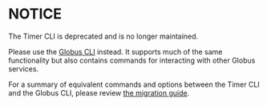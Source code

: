 # NOTICE

The Timer CLI is deprecated and is no longer maintained.

Please use the [Globus CLI](https://docs.globus.org/cli/) instead.
It supports much of the same functionality
but also contains commands for interacting with other Globus services.

For a summary of equivalent commands and options between the Timer CLI and the Globus CLI,
please review [the migration guide](https://github.com/globus/globus-timer-cli/blob/HEAD/MIGRATING.rst).
